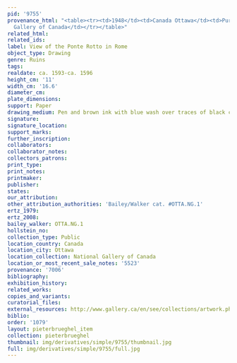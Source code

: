 ```yaml
---
pid: '9755'
provenance_html: "<table><tr><td>1948</td><td>Canada Ottawa</td><td>Purchased by National
  Gallery of Canada</td></tr></table>"
related_html: 
related_ids: 
label: View of the Ponte Rotto in Rome
object_type: Drawing
genre: Ruins
tags: 
realdate: ca. 1593-ca. 1596
height_cm: '11'
width_cm: '16.6'
diameter_cm: 
plate_dimensions: 
support: Paper
drawing_medium: Pen and brown ink with blue wash over traces of black chalk
signature: 
signature_location: 
support_marks: 
further_inscription: 
collaborators: 
collaborator_notes: 
collectors_patrons: 
print_type: 
print_notes: 
printmaker: 
publisher: 
states: 
our_attribution: 
other_attribution_authorities: 'Bailey/Walker cat. #OTTA.NG.1'
ertz_1979: 
ertz_2008: 
bailey_walker: OTTA.NG.1
hollstein_no: 
collection_type: Public
location_country: Canada
location_city: Ottawa
location_collection: National Gallery of Canada
location_or_most_recent_sale_notes: '5523'
provenance: '7006'
bibliography: 
exhibition_history: 
related_works: 
copies_and_variants: 
curatorial_files: 
external_resources: http://www.gallery.ca/en/see/collections/artwork.php?mkey=2993
biblio: 
order: '1079'
layout: pieterbrueghel_item
collection: pieterbrueghel
thumbnail: img/derivatives/simple/9755/thumbnail.jpg
full: img/derivatives/simple/9755/full.jpg
---
```

